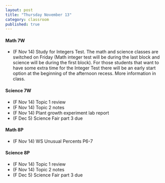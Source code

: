 ```yaml
---
layout: post
title: "Thursday November 13"
category: classroom
published: true
---
```

#### Math 7W
* (F Nov 14) Study for Integers Test. The math and science classes are switched on Friday (Math integer test will be during the last block and science will be during the first block). For those students that want to have some extra time for the Integer Test there will be an early start option at the beginning of the afternoon recess. More information in class.

#### Science 7W
* (F Nov 14) Topic 1 review
* (F Nov 14) Topic 2 notes
* (F Nov 14) Plant growth experiment lab report
* (F Dec 5) Science Fair part 3 due

#### Math 8P
* (F Nov 14) WS Unusual Percents P6-7

#### Science 8P
* (F Nov 14) Topic 1 review
* (F Nov 14) Topic 2 notes
* (F Dec 5) Science Fair part 3 due

